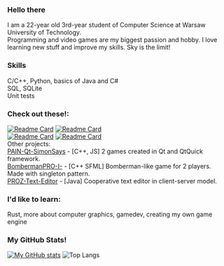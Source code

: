 ### Hello there
I am a 22-year old 3rd-year student of Computer Science at Warsaw University of Technology.  
Programming and video games are my biggest passion and hobby. I love learning new stuff and improve my skills. Sky is the limit!  

### Skills
C/C++, Python, basics of Java and C#  
SQL, SQLite  
Unit tests

### Check out these!:  
[![Readme Card](https://github-readme-stats.vercel.app/api/pin/?username=justleon&repo=GKOM-Harvester&theme=nord)](https://github.com/justleon/GKOM-Harvester) 
[![Readme Card](https://github-readme-stats.vercel.app/api/pin/?username=justleon&repo=AAL-computational-complexity&theme=nord)](https://github.com/justleon/AAL-computational-complexity)  
[![Readme Card](https://github-readme-stats.vercel.app/api/pin/?username=justleon&repo=SCZR-real-time-meteorological-simulation&theme=nord)](https://github.com/justleon/SCZR-real-time-meteorological-simulation) 
[![Readme Card](https://github-readme-stats.vercel.app/api/pin/?username=justleon&repo=PSZT-maze-solver&theme=nord)](https://github.com/justleon/PSZT-maze-solver)  
Other projects:  
[PAIN-Qt-SimonSays](https://github.com/justleon/PAIN-Qt-SimonSays) - [C++, JS] 2 games created in Qt and QtQuick framework.  
[BombermanPRO-I-](https://github.com/justleon/BombermanPRO-I-) - [C++ SFML] Bomberman-like game for 2 players. Made with singleton pattern.  
[PROZ-Text-Editor](https://github.com/justleon/PROZ-Text-Editor) - [Java] Cooperative text editor in client-server model.  

### I'd like to learn:
Rust, more about computer graphics, gamedev, creating my own game engine

### **My GitHub Stats!**  
[![My GitHub stats](https://github-readme-stats.vercel.app/api?username=justleon&show_icons=true&theme=nord)](https://github.com/anuraghazra/github-readme-stats) 
![Top Langs](https://github-readme-stats.vercel.app/api/top-langs/?username=justleon&layout=compact&theme=nord)
